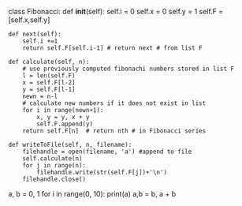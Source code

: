 
class Fibonacci:
    def __init__(self):
        self.i = 0
        self.x = 0
        self.y = 1
        self.F = [self.x,self.y]
   
    def next(self):
        self.i +=1
        return self.F[self.i-1] # return next # from list F
       
    def calculate(self, n):
        # use previously computed fibonachi numbers stored in list F
        l = len(self.F)
        x = self.F[l-2]
        y = self.F[l-1]
        newn = n-l
        # calculate new numbers if it does not exist in list
        for i in range(newn+1):
            x, y = y, x + y
            self.F.append(y)
        return self.F[n]  # return nth # in Fibonacci series
       
    def writeToFile(self, n, filename):
        filehandle = open(filename, 'a') #append to file
        self.calculate(n)
        for j in range(n):
            filehandle.write(str(self.F[j])+'\n')
        filehandle.close()
       
a, b = 0, 1
for i in range(0, 10):
    print(a)
    a,b = b, a + b
